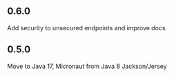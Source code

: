 ## 0.6.0

Add security to unsecured endpoints and improve docs.

## 0.5.0

Move to Java 17, Micronaut from Java 8 Jackson/Jersey